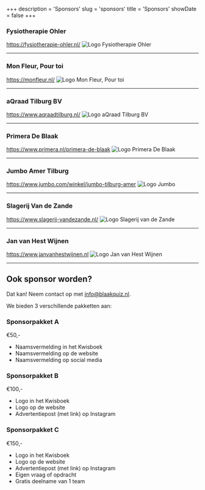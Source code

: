 +++
description = 'Sponsors'
slug = 'sponsors'
title = 'Sponsors'
showDate = false
+++

### Fysiotherapie Ohler
https://fysiotherapie-ohler.nl/
![Logo Fysiotherapie Ohler](/images/logo-ohler.png)

---

### Mon Fleur, Pour toi
https://monfleur.nl/
![Logo Mon Fleur, Pour toi](/images/logo-monfleur.png)

---

### aQraad Tilburg BV
https://www.aqraadtilburg.nl/
![Logo aQraad Tilburg BV](/images/logo-aqraad.png)

---

### Primera De Blaak
https://www.primera.nl/primera-de-blaak
![Logo Primera De Blaak](/images/logo-primera.png)

---

### Jumbo Amer Tilburg
https://www.jumbo.com/winkel/jumbo-tilburg-amer
![Logo Jumbo](/images/logo-jumbo.png)

---

### Slagerij Van de Zande
https://www.slagerij-vandezande.nl/
![Logo Slagerij van de Zande](/images/logo-vandezande.png)

---

### Jan van Hest Wijnen
https://www.janvanhestwijnen.nl
![Logo Jan van Hest Wijnen](/images/logo-janvanhest.png)

---

## Ook sponsor worden?
Dat kan! Neem contact op met [info@blaakquiz.nl](mailto:info@blaakquiz.nl).

We bieden 3 verschillende pakketten aan:

### Sponsorpakket A
€50,-
* Naamsvermelding in het Kwisboek
* Naamsvermelding op de website
* Naamsvermelding op social media

### Sponsorpakket B
€100,-
* Logo in het Kwisboek 
* Logo op de website
* Advertentiepost (met link) op Instagram

### Sponsorpakket C
€150,-
* Logo in het Kwisboek
* Logo op de website
* Advertentiepost (met link) op Instagram
* Eigen vraag of opdracht
* Gratis deelname van 1 team


